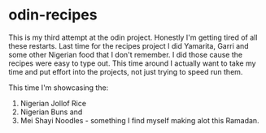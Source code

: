 # odin-recipes
This is my third attempt at the odin project. 
Honestly I'm getting tired of all these restarts.
Last time for the recipes project I did Yamarita, Garri and some other Nigerian food that I don't remember.
I did those cause the recipes were easy to type out. This time around I actually want to take my time and put effort into the projects, not just trying to speed run them.


This time I'm showcasing the:
1. Nigerian Jollof Rice
2. Nigerian Buns and
3. Mei Shayi Noodles - something I find myself making alot this Ramadan.